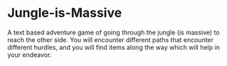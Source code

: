 # Jungle-is-Massive
A text based adventure game of going through the jungle (is massive) to reach the other side. You will encounter different paths that encounter different hurdles, and you will find items along the way which will help in your endeavor.
